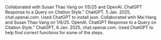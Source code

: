 Collaborated with Susan Thao Vang on 1/5/25 and OpenAI. ChatGPT Response to a Query on Citation Style." ChatGPT, 5 Jan. 2025, chat.openai.com. Used ChatGPT to install json. 
Collaborated wtih Mai Hang and Susan Thao Vang on 1/6/25. OpenAI. ChatGPT Response to a Query on Citation Style." ChatGPT, 6 Jan. 2025, chat.openai.com. Used ChatGPT to help find 
correct functions for some of the steps. 
